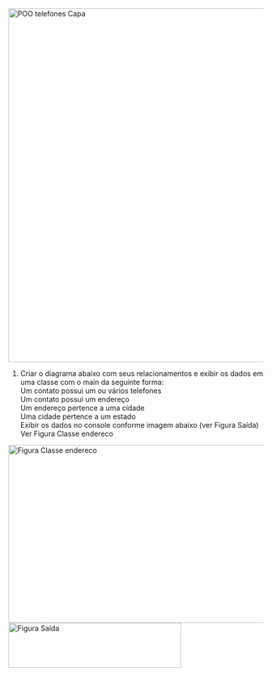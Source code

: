 <img width="1920" height="700" alt="POO telefones Capa" src="https://github.com/user-attachments/assets/a86d3ed7-f06c-47d2-8b43-41d0eb714621" />

1) Criar o diagrama abaixo com seus relacionamentos e exibir os dados em uma classe com o main da
seguinte forma:   
Um contato possui um ou vários telefones   
Um contato possui um endereço   
Um endereço pertence a uma cidade   
Uma cidade pertence a um estado   
Exibir os dados no console conforme imagem abaixo (ver Figura Saída)  
Ver Figura Classe endereco

<img width="589" height="352" alt="Figura Classe endereco" src="https://github.com/user-attachments/assets/8231a022-e13d-42e6-851b-5ba4791ca280" />

<img width="341" height="89" alt="Figura Saída" src="https://github.com/user-attachments/assets/02aba966-5073-407f-b6e4-a9e39bb9662a" />
